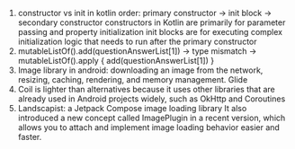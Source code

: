1. constructor vs init in kotlin
order: primary constructor -> init block -> secondary constructor
constructors in Kotlin are primarily for parameter passing and property initialization
init blocks are for executing complex initialization logic that needs to run after the primary constructor
2. mutableListOf<QuestionAnswer>().add(questionAnswerList[1]) -> type mismatch
-> mutableListOf<QuestionAnswer>().apply { add(questionAnswerList[1]) }
3. Image library in android: downloading an image from the network, resizing, caching, rendering, and memory management.
Glide
4. Coil is lighter than alternatives because it uses other libraries that are already used in Android projects widely,
such as OkHttp and Coroutines
5. Landscapist:  a Jetpack Compose image loading library
It also introduced a new concept called ImagePlugin in a recent version, which allows you to attach and implement
image loading behavior easier and faster.